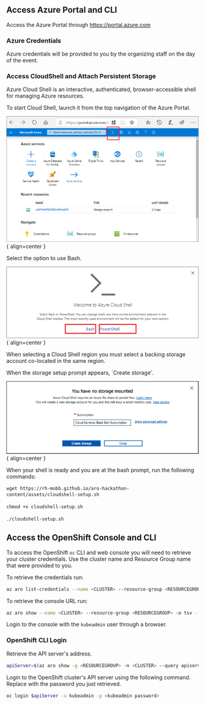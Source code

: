 ## Access Azure Portal and CLI

Access the Azure Portal through <https://portal.azure.com>

### Azure Credentials

Azure credentials will be provided to you by the organizing staff on the day of the event.

### Access CloudShell and Attach Persistent Storage

Azure Cloud Shell is an interactive, authenticated, browser-accessible shell for managing Azure resources.

To start Cloud Shell, launch it from the top navigation of the Azure Portal.

![Azure Portal Cloud Shell](../assets/images/overview-cloudshell-icon.png){ align=center }

Select the option to use Bash.

![Cloud Shell Choice](../assets/images/overview-choices.png){ align=center }

When selecting a Cloud Shell region you must select a backing storage account co-located in the same region.

When the storage setup prompt appears, `Create storage'.

![Default Storage Settings](../assets/images/default-storage.png){ align=center }

When your shell is ready and you are at the bash prompt, run the following commands:

```
wget https://rh-mobb.github.io/aro-hackathon-content/assets/cloudshell-setup.sh

chmod +x cloudshell-setup.sh

./cloudshell-setup.sh
```

## Access the OpenShift Console and CLI

To access the OpenShift `oc` CLI and web console you will need to retrieve your cluster credentials. Use the cluster name and Resource Group name that were provided to you.

To retrieve the credentials run:

```bash
az aro list-credentials --name <CLUSTER> --resource-group <RESOURCEGROUP>
```

To retrieve the console URL run:

```bash
az aro show --name <CLUSTER> --resource-group <RESOURCEGROUP> -o tsv --query consoleProfile
```

Login to the console with the `kubeadmin` user through a browser.

### OpenShift CLI Login

Retrieve the API server's address.

```bash
apiServer=$(az aro show -g <RESOURCEGROUP> -n <CLUSTER> --query apiserverProfile.url -o tsv)
```

Login to the OpenShift cluster's API server using the following command. Replace <kubeadmin password> with the password you just retrieved.

```bash
oc login $apiServer -u kubeadmin -p <kubeadmin password>
```

